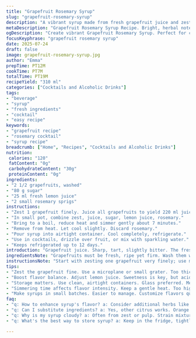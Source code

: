 ```yaml
---
title: "Grapefruit Rosemary Syrup"
slug: "grapefruit-rosemary-syrup"
description: "A vibrant syrup made from fresh grapefruit juice and zest combined with sugar and lemon juice, simmered gently with fresh rosemary sprigs. Balanced tartness with herbal notes, excellent for cocktails or sparkling water. Shelf life around 12 days refrigerated. Modified ingredient amounts and cooking duration to vary the concentration and flavor profile. Rosemary adds an unexpected earthy twist."
metaDescription: "Grapefruit Rosemary Syrup Recipe. Bright, herbal notes for cocktails or sparkling water. Simple ingredients create complex flavor."
ogDescription: "Create vibrant Grapefruit Rosemary Syrup. Perfect for cocktails or sparkling water. A twist on citrus with herbal rosemary notes."
focusKeyphrase: "grapefruit rosemary syrup"
date: 2025-07-24
draft: false
image: grapefruit-rosemary-syrup.jpg
author: "Emma"
prepTime: PT12M
cookTime: PT7M
totalTime: PT19M
recipeYield: "310 ml"
categories: ["Cocktails and Alcoholic Drinks"]
tags:
- "beverage"
- "syrup"
- "fresh ingredients"
- "cocktail"
- "easy recipe"
keywords:
- "grapefruit recipe"
- "rosemary cocktail"
- "syrup recipe"
breadcrumb: ["Home", "Recipes", "Cocktails and Alcoholic Drinks"]
nutrition: 
 calories: "120"
 fatContent: "0g"
 carbohydrateContent: "30g"
 proteinContent: "0g"
ingredients:
- "2 1/2 grapefruits, washed"
- "80 g sugar"
- "25 ml fresh lemon juice"
- "2 small rosemary sprigs"
instructions:
- "Zest 1 grapefruit finely. Juice all grapefruits to yield 220 ml juice."
- "In small pot, combine zest, juice, sugar, lemon juice, rosemary."
- "Bring to a boil, reduce heat and simmer gently about 7 minutes."
- "Remove from heat. Let cool slightly. Discard rosemary."
- "Pour syrup into airtight container. Cool completely, refrigerate."
- "Use in cocktails, drizzle over fruit, or mix with sparkling water."
- "Keeps refrigerated up to 12 days."
introduction: "Grapefruit juice. Sharp, tart, slightly bitter. The fresh zest, pungent oils that land sharp on the nose. Sugar cuts acidity but not too much. Lemon juice added for brightness. Rosemary sprigs, woody, resinous, herbal. This combination gives syrup a depth beyond citrus alone. Simple ingredients but complex results. No dairy. No nuts. Easy vegan sugar. Quick simmer. Bright pink syrup, almost jewel-like. Use it hot or cold. Splash in sparkling water for zing. Or cocktails, where bittersweet citrus meets herbaceous twang. Store chilled, lasts nearly two weeks, but best fresh. This isn’t syrup for pancakes. It’s all about the drink, the refreshment, the twist. Grapefruit and rosemary marry with a garden’s wild edge. Vivid, sharp, slightly sweet, with lingering piney notes. Experiment with quantities, but keep balance in check. Sharp can turn sour. Sweet can dull brightness. This one hits the middle."
ingredientsNote: "Grapefruits must be fresh, ripe yet firm. Wash them well — oils cling to skin. Zesting grabs essential oils; keep zest fine and light, not too thick or bitter. Juice measured after zesting to ensure enough liquid but avoid dry spongy pulp. Sugar amount reduced slightly to let grapefruit bitterness show through. Lemon juice provides extra citric acid, enhancing brightness without overpowering. Rosemary sprigs not mandatory but add earthy herbal depth. Use fresh sprigs if possible; dried can be too strong. Adjust rosemary quantity to taste. Syrup volume roughly 310 ml, which suits small batch cocktail making. Store in sterile glass container, airtight. Avoid metal; citrus acids react poorly. Refrigerate to prolong life to nearly two weeks. Use within that timeframe, taste fresh before use."
instructionsNote: "Start with zesting one grapefruit very finely; use microplane or fine grater. Then juice all the fruit together to obtain roughly 220 ml juice. Measure sugar separately. Combine zest, juice, sugar, lemon juice, and rosemary in a small saucepan. Heat over medium until boiling. Stir to dissolve sugar fully. Once boiling, reduce heat to low; maintain gentle simmer, about 7 minutes. Don’t over boil; syrup can turn bitter or caramelize. After simmering, remove from heat, discard rosemary sprigs to prevent overpowering flavor. Let syrup cool slightly before pouring into sterilized airtight container. Cover once cooled completely. Refrigerate. Wait before using. Syrup thickens mildly when cold. Shake container if sugar settles. Use within 12 days. Ideal for spiking cocktails or adding brightness to sparkling water and iced teas. Rosemary infusion is subtle at this stage but noticeable. Adjust simmer time or herb quantity if you prefer stronger or milder herbal notes."
tips:
- "Zest the grapefruit fine. Use a microplane or small grater. Too thick? Can make syrup bitter. Control bitterness with zesting precision. Then juice they're ready. Do it all at once."
- "Boost flavor balance. Adjust lemon juice. Sweetness is key, but acidity? Essential. Rosemary sprigs? Fresh is best. Dried can overpower. Experiment with quantities, taste as you go."
- "Storage matters. Use clean, airtight containers. Glass preferred. Metal reacts with citrus. Refrigerate promptly. Use within 12 days max. Syrup thickens when cold. Shake before using."
- "Simmering time affects flavor intensity. Keep a gentle heat. Too high may caramelize the sugar, risking bitterness. Stir often, ensures sugar dissolves fully. Control the simmer."
- "Make syrups in small batches. Easier to manage. Customize flavors quickly. Need stronger rosemary? Simmer longer. Want less herb? Adjust accordingly. These details shape final taste."
faq:
- "q: How to enhance syrup's flavor? a: Consider additional herbs like mint. Spices like ginger? Try those too. Mix carefully. Balance is critical. Sharp can overpower."
- "q: Can I substitute ingredients? a: Yes, other citrus works. Orange or lemon juice? Possible but alter sweetness. Modify sugar too. Adjusting balances brings freshness."
- "q: Why is my syrup cloudy? a: Often from zest or pulp. Strain mixture well before cooling. Clearer syrup looks better. Tastes smoother too. Clarify thoroughly."
- "q: What's the best way to store syrup? a: Keep in the fridge, tightly sealed. Glass container is best. Avoid metal. Use within two weeks. Taste before using."

---
```

